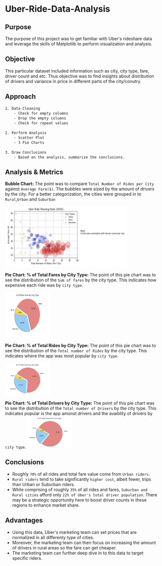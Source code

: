 # Uber-Ride-Data-Analysis

## Purpose
The purpose of this project was to get familiar with Uber's rideshare data and leverage the skills of Matplotlib to perform visualization and analysis. 

## Objective 
This particular dataset included information such as city, city type, fare, driver count and etc. Thus objective was to find insights about distribution of drivers and variance in price in different parts of the city/conutry. 

## Approach 

    1. Data Cleaning
        - Check for empty columns 
        - Drop the empty columns 
        - Check for repeat values

    2. Perform Analysis 
        - Scatter Plot 
        - 3 Pie Charts

    3. Draw Conclusions 
        - Based on the analysis, summarize the conclusions. 

## Analysis & Metrics 

**Bubble Chart:** The point was to compare `Total Number of Rides per City`  against `Average Fare($)`. The bubbles were sized by the amount of drivers by the city. For a better categorization, the cities were grouped in to `Rural`,`Urban` and `Suburban`

<img src="images/scatter.png" width="400" height="200" />


**Pie Chart: % of Total Fares by City Type:** The point of this pie chart was to see the distribution of the `Sum of fares` by the city type. This indicates how expensive each ride was by `city type`.

<img src="images/pie_chart_1.png" width="150" height="150" />

**Pie Chart: % of Total Rides by City Type:** The point of this pie chart was to see the distribution of the `Total number of Rides` by the city type. This indicates where the app was most popular by `city type`.

<img src="images/pie_chart_2.png" alt="drawing" style="width:150px;"/>

**Pie Chart: % of Total Drivers by City Type:** The point of this pie chart was to see the distribution of the `Total number of Drivers` by the city type. This indicates popular is the app amonst drivers and the avaiblity of drivers by `city type`.
<img src="images/pie_chart_3.png" alt="drawing" style="width:150px;"/>

## Conclusions 
 * Roughly `70%` of all rides and total fare value come from `Urban riders`.
* `Rural riders` tend to take significantly `higher cost`, albeit fewer, trips than Urban or Suburban riders.
* While comprising of roughly `35%` of all rides and fares, `Suburban and Rural cities` afford only `22% of Uber's total driver population`. There may be a strategic opportunity here to boost driver counts in these regions to enhance market share.

## Advantages 
- Using this data, Uber's marketing team can set prices that are normalized in all differenty type of cities. 
- Moreover, the marketing team can then focus on increasing the amount of drivers in rural areas so the fare can get cheaper. 
- The marketing team can further deep dive in to this data to target specific riders. 